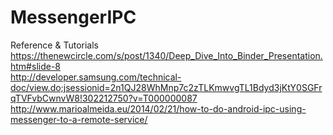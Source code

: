 MessengerIPC
============
Reference & Tutorials
https://thenewcircle.com/s/post/1340/Deep_Dive_Into_Binder_Presentation.htm#slide-8<br/>
http://developer.samsung.com/technical-doc/view.do;jsessionid=2n1QJ28WhMnp7c2zTLKmwvgTL1Bdyd3jKtY0SGFrqTVFvbCwnvW8!302212750?v=T000000087
http://www.marioalmeida.eu/2014/02/21/how-to-do-android-ipc-using-messenger-to-a-remote-service/
